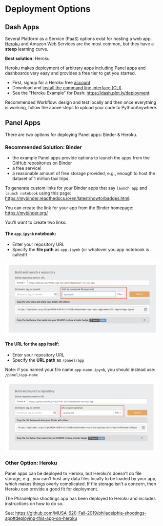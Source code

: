 # Deployment Options

## Dash Apps

Several Platform as a Service (PaaS) options exist for hosting a web app. [Heroku](https://www.heroku.com/) and Amazon Web Services are the most common, but they have a **steep** learning curve.

**Best solution:** Heroku

Heroku makes deployment of arbitrary apps including Panel apps and dashboards very easy and provides a free tier to get you started.

- First, signup for a Heroku free [account](https://signup.heroku.com)
- Download and [install the command line interface (CLI)](https://devcenter.heroku.com/articles/getting-started-with-python#set-up).
- See the "Heroku Example" for Dash: https://dash.plot.ly/deployment

Recommended Workflow: design and test locally and then once everything is working, follow the above steps to upload your code to PythonAnywhere.

## Panel Apps

There are two options for deploying Panel apps: Binder & Heroku.

### Recommended Solution: Binder

- the example Panel apps provide options to launch the apps from the GitHub repositories on Binder
- a free service!
- a reasonable amount of free storage provided, e.g., enough to host the dataset of 1 million taxi trips

To generate custom links for your Binder apps that say `launch app` and `launch notebook` using
this page: https://mybinder.readthedocs.io/en/latest/howto/badges.html.

You can create the link for your app from the Binder homepage: https://mybinder.org/

You'll want to create two links:

#### The `app.ipynb` notebook:

- Enter your repository URL
- Specify the **file path** as `app.ipynb` (or whatever you app notebook is called!)

![binder app link](./imgs/binder_nb_link.png)

#### The URL for the app itself:

- Enter your repository URL
- Specify the **URL path** as `/panel/app`

Note: if you named your file name `app-name.ipynb`, you should instead use: `/panel/app-name`

![binder app link](./imgs/binder_app_link.png)

### Other Option: Heroku

Panel apps can be deployed to Heroku, but Heroku's doesn't do file storage, e.g., you can't host any data files locally to be loaded by your app, which makes things overly complicated. If file storage isn't a concern, then Heroku can provide a good fit for
deployment.

The Philadelphia shootings app has been deployed to Heroku and includes instructions on
how to do so.

See: https://github.com/MUSA-620-Fall-2019/philadelphia-shootings-app#deploying-this-app-on-heroku
